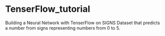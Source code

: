 # TenserFlow_tutorial
Building a Neural Network with TenserFlow on SIGNS Dataset that predicts a number from signs representing numbers from 0 to 5.
